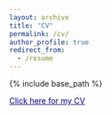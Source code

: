 ```yaml
---
layout: archive
title: "CV"
permalink: /cv/
author_profile: true
redirect_from:
  - /resume
---
```


{% include base_path %}

<a href="http://relugzosiraba.github.io/CV/CV_BarisOzguler_9_17_2022.pdf" style="color:Navy;">Click here for my CV</a>
